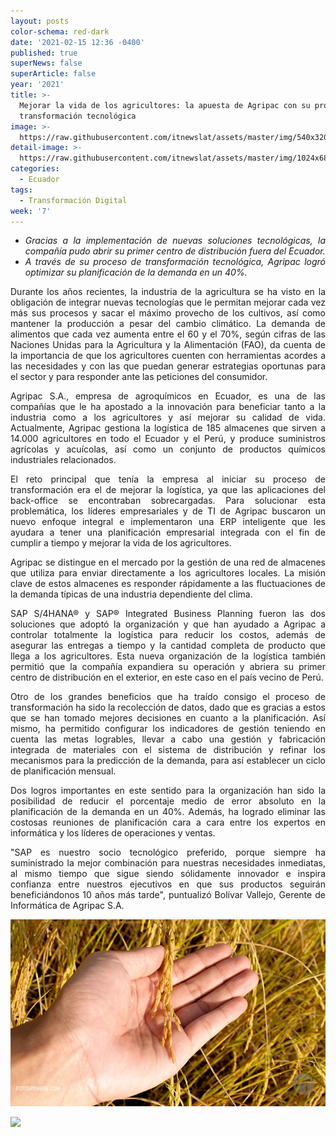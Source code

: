 ```yaml
---
layout: posts
color-schema: red-dark
date: '2021-02-15 12:36 -0400'
published: true
superNews: false
superArticle: false
year: '2021'
title: >-
  Mejorar la vida de los agricultores: la apuesta de Agripac con su proceso de
  transformación tecnológica
image: >-
  https://raw.githubusercontent.com/itnewslat/assets/master/img/540x320/Agricultura-p.jpg
detail-image: >-
  https://raw.githubusercontent.com/itnewslat/assets/master/img/1024x680/Agricultura-g.jpg
categories:
  - Ecuador
tags:
  - Transformación Digital
week: '7'
---
```

<ul style="text-align: justify;">
	<li><em>Gracias a la implementación de nuevas soluciones tecnológicas, la compañía pudo abrir su primer centro de distribución fuera del Ecuador. </em></li>
	<li><em>A través de su proceso de transformación tecnológica, Agripac logró optimizar su planificación de la demanda en un 40%.</em></li>
</ul>
<p style="text-align: justify;">Durante los años recientes, la industria de la agricultura se ha visto en la obligación de integrar nuevas tecnologías que le permitan mejorar cada vez más sus procesos y sacar el máximo provecho de los cultivos, así como mantener la producción a pesar del cambio climático. La demanda de alimentos que cada vez aumenta entre el 60 y el 70%, según cifras de las Naciones Unidas para la Agricultura y la Alimentación (FAO), da cuenta de la importancia de que los agricultores cuenten con herramientas acordes a las necesidades y con las que puedan generar estrategias oportunas para el sector y para responder ante las peticiones del consumidor.</p>
<p style="text-align: justify;">Agripac S.A., empresa de agroquímicos en Ecuador, es una de las compañías que le ha apostado a la innovación para beneficiar tanto a la industria como a los agricultores y así mejorar su calidad de vida. Actualmente, Agripac gestiona la logística de 185 almacenes que sirven a 14.000 agricultores en todo el Ecuador y el Perú, y produce suministros agrícolas y acuícolas, así como un conjunto de productos químicos industriales relacionados.</p>
<p style="text-align: justify;">El reto principal que tenía la empresa al iniciar su proceso de transformación era el de mejorar la logística, ya que las aplicaciones del back-office se encontraban sobrecargadas. Para solucionar esta problemática, los líderes empresariales y de TI de Agripac buscaron un nuevo enfoque integral e implementaron una ERP inteligente que les ayudara a tener una planificación empresarial integrada con el fin de cumplir a tiempo y mejorar la vida de los agricultores.</p>
<p style="text-align: justify;">Agripac se distingue en el mercado por la gestión de una red de almacenes que utiliza para enviar directamente a los agricultores locales. La misión clave de estos almacenes es responder rápidamente a las fluctuaciones de la demanda típicas de una industria dependiente del clima.</p>
<p style="text-align: justify;">SAP S/4HANA® y SAP® Integrated Business Planning fueron las dos soluciones que adoptó la organización y que han ayudado a Agripac a controlar totalmente la logística para reducir los costos, además de asegurar las entregas a tiempo y la cantidad completa de producto que llega a los agricultores. Esta nueva organización de la logística también permitió que la compañía expandiera su operación y abriera su primer centro de distribución en el exterior, en este caso en el país vecino de Perú.</p>
<p style="text-align: justify;">Otro de los grandes beneficios que ha traído consigo el proceso de transformación ha sido la recolección de datos, dado que es gracias a estos que se han tomado mejores decisiones en cuanto a la planificación. Así mismo, ha permitido configurar los indicadores de gestión teniendo en cuenta las metas logrables, llevar a cabo una gestión y fabricación integrada de materiales con el sistema de distribución y refinar los mecanismos para la predicción de la demanda, para así establecer un ciclo de planificación mensual.</p>
<p style="text-align: justify;">Dos logros importantes en este sentido para la organización han sido la posibilidad de reducir el porcentaje medio de error absoluto en la planificación de la demanda en un 40%. Además, ha logrado eliminar las costosas reuniones de planificación cara a cara entre los expertos en informática y los líderes de operaciones y ventas.</p>
<p style="text-align: justify;">"SAP es nuestro socio tecnológico preferido, porque siempre ha suministrado la mejor combinación para nuestras necesidades inmediatas, al mismo tiempo que sigue siendo sólidamente innovador e inspira confianza entre nuestros ejecutivos en que sus productos seguirán beneficiándonos 10 años más tarde", puntualizó Bolívar Vallejo, Gerente de Informática de Agripac S.A.</p>

![](https://raw.githubusercontent.com/itnewslat/assets/master/img/540x320/Agricultura-p.jpg)

<img src="https://tracker.metricool.com/c3po.jpg?hash=56f88a41e39ab42c063cc51676587a04"/>